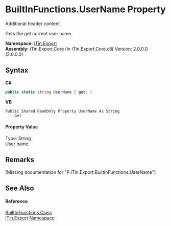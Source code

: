 # BuiltInFunctions.UserName Property 
Additional header content 

Gets the get current user name

**Namespace:**&nbsp;<a href="N_iTin_Export">iTin.Export</a><br />**Assembly:**&nbsp;iTin.Export.Core (in iTin.Export.Core.dll) Version: 2.0.0.0 (2.0.0.0)

## Syntax

**C#**<br />
``` C#
public static string UserName { get; }
```

**VB**<br />
``` VB
Public Shared ReadOnly Property UserName As String
	Get
```


#### Property Value
Type: String<br />User name.

## Remarks
\[Missing <remarks> documentation for "P:iTin.Export.BuiltInFunctions.UserName"\]

## See Also


#### Reference
<a href="T_iTin_Export_BuiltInFunctions">BuiltInFunctions Class</a><br /><a href="N_iTin_Export">iTin.Export Namespace</a><br />